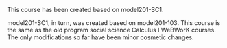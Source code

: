 This course has been created based on model201-SC1.

model201-SC1, in turn, was created based on model201-103.
This course is the same as the old program social science Calculus I WeBWorK courses.
The only modifications so far have been  minor cosmetic changes.
